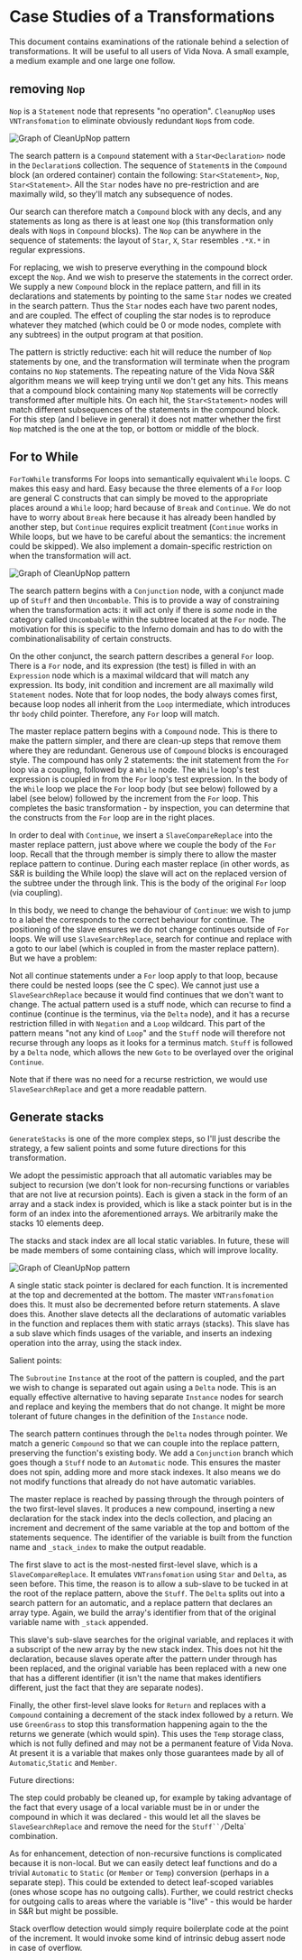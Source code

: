 # Case Studies of a Transformations

This document contains examinations of the rationale behind a selection of transformations. It will be useful to all users of Vida Nova. A small example, a medium example and one large one follow. 

## removing `Nop`

`Nop` is a `Statement` node that represents "no operation". `CleanupNop` uses `VNTransfomation` to eliminate obviously redundant `Nop`s from code. 

![Graph of CleanUpNop pattern](/test/reference/graphs/pattern/050-CleanupNop.svg)

The search pattern is a `Compound` statement with a `Star<Declaration>` node in the `Declaration`s collection. The sequence of `Statement`s in the `Compound` block (an ordered container) contain the following: `Star<Statement>`, `Nop`, `Star<Statement>`. All the `Star` nodes have no pre-restriction and are maximally wild, so they'll match any subsequence of nodes. 

Our search can therefore match a `Compound` block with any decls, and any statements as long as there is at least one `Nop` (this transformation only deals with `Nop`s in `Compound` blocks). The `Nop` can be anywhere in the sequence of statements: the layout of `Star`, `X`, `Star` resembles `.*X.*` in regular expressions.

For replacing, we wish to preserve everything in the compound block except the `Nop`. And we wish to preserve the statements in the correct order. We supply a new `Compound` block in the replace pattern, and fill in its declarations and statements by pointing to the same `Star` nodes we created in the search pattern. Thus the `Star` nodes each have two parent nodes, and are coupled. The effect of coupling the star nodes is to reproduce whatever they matched (which could be 0 or mode nodes, complete with any subtrees) in the output program at that position. 

The pattern is strictly reductive: each hit will reduce the number of `Nop` statements by one, and the transformation will terminate when the program contains no `Nop` statements. The repeating nature of the Vida Nova S&R algorithm means we will keep trying until we don't get any hits. This means that a compound block containing many `Nop` statements will be correctly transformed after multiple hits. On each hit, the `Star<Statement>` nodes will match different subsequences of the statements in the compound block. For this step (and I believe in general) it does not matter whether the first `Nop` matched is the one at the top, or bottom or middle of the block.

## For to While

`ForToWhile` transforms For loops into semantically equivalent `While` loops. C makes this easy and hard. Easy because the three elements of a `For` loop are general C constructs that can simply be moved to the appropriate places around a `While` loop; hard because of `Break` and `Continue`. We do not have to worry about `Break` here because it has already been handled by another step, but `Continue` requires explicit treatment (`Continue` works in While loops, but we have to be careful about the semantics: the increment could be skipped). We also implement a domain-specific restriction on when the transformation will act.

![Graph of CleanUpNop pattern](/test/reference/graphs/pattern/035-ForToWhile.svg)

The search pattern begins with a `Conjunction` node, with a conjunct made up of `Stuff` and then `Uncombable`. This is to provide a way of constraining when the transformation acts: it will act only if there is _some_ node in the category called `Uncombable` within the subtree located at the `For` node. The motivation for this is specific to the Inferno domain and has to do with the combinationalisability of certain constructs.

On the other conjunct, the search pattern describes a general `For` loop. There is a `For` node, and its expression (the test) is filled in with an `Expression` node which is a maximal wildcard that will match any expression. Its body, init condition and increment are all maximally wild `Statement` nodes. Note that for loop nodes, the body always comes first, because loop nodes all inherit from the `Loop` intermediate, which introduces thr `body` child pointer. Therefore, any `For` loop will match.

The master replace pattern begins with a `Compound` node. This is there to make the pattern simpler, and there are clean-up steps that remove them where they are redundant. Generous use of `Compound` blocks is encouraged style. The compound has only 2 statements: the init statement from the `For` loop via a coupling, followed by a `While` node. The `While` loop's test expression is coupled in from the `For` loop's test expression. In the body of the `While` loop we place the `For` loop body (but see below) followed by a label (see below) followed by the increment from the `For` loop. This completes the basic transformation - by inspection, you can determine that the constructs from the `For` loop are in the right places. 

In order to deal with `Continue`, we insert a `SlaveCompareReplace` into the master replace pattern, just above where we couple the body of the `For` loop. Recall that the through member is simply there to allow the master replace pattern to continue. During each master replace (in other words, as S&R is building the While loop) the slave will act on the replaced version of the subtree under the through link. This is the body of the original `For` loop (via coupling).

In this body, we need to change the behaviour of `Continue`: we wish to jump to a label the corresponds to the correct behaviour for continue. The positioning of the slave ensures we do not change continues outside of `For` loops. We will use `SlaveSearchReplace`, search for continue and replace with a goto to our label (which is coupled in from the master replace pattern). But we have a problem:

Not all continue statements under a `For` loop apply to that loop, because there could be nested loops (see the C spec). We cannot just use a `SlaveSearchReplace` because it would find continues that we don't want to change. The actual pattern used is a stuff node, which can recurse to find a continue (continue is the terminus, via the `Delta` node), and it has a recurse restriction filled in with `Negation` and a `Loop` wildcard. This part of the pattern means "not any kind of `Loop`" and the `Stuff` node will therefore not recurse through any loops as it looks for a terminus match. `Stuff` is followed by a `Delta` node, which allows the new `Goto` to be overlayed over the original `Continue`.

Note that if there was no need for a recurse restriction, we would use `SlaveSearchReplace` and get a more readable pattern.

## Generate stacks

`GenerateStacks` is one of the more complex steps, so I'll just describe the strategy, a few salient points and some future directions for this transformation.

We adopt the pessimistic approach that all automatic variables may be subject to recursion (we don't look for non-recursing functions or variables that are not live at recursion points). Each is given a stack in the form of an array and a stack index is provided, which is like a stack pointer but is in the form of an index into the aforementioned arrays. We arbitrarily make the stacks 10 elements deep.

The stacks and stack index are all local static variables. In future, these will be made members of some containing class, which will improve locality.

![Graph of CleanUpNop pattern](/test/reference/graphs/pattern/032-GenerateStacks.svg)

A single static stack pointer is declared for each function. It is incremented at the top and decremented at the bottom. The master `VNTransfomation` does this. It must also be decremented before return statements. A slave does this. Another slave detects all the declarations of automatic variables in the function and replaces them with static arrays (stacks). This slave has a sub slave which finds usages of the variable, and inserts an indexing operation into the array, using the stack index.

Salient points:

The `Subroutine` `Instance` at the root of the pattern is coupled, and the part we wish to change is separated out again using a `Delta` node. This is an equally effective alternative to having separate `Instance` nodes for search and replace and keying the members that do not change. It might be more tolerant of future changes in the definition of the `Instance` node.

The search pattern continues through the `Delta` nodes through pointer. We match a generic `Compound` so that we can couple into the replace pattern, preserving the function's existing body. We add a `Conjunction` branch which goes though a `Stuff` node to an `Automatic` node. This ensures the master does not spin, adding more and more stack indexes. It also means we do not modify functions that already do not have automatic variables.

The master replace is reached by passing through the through pointers of the two first-level slaves. It produces a new compound, inserting a new declaration for the stack index into the decls collection, and placing an increment and decrement of the same variable at the top and bottom of the statements sequence. The identifier of the variable is built from the function name and `_stack_index` to make the output readable.

The first slave to act is the most-nested first-level slave, which is a `SlaveCompareReplace`. It emulates `VNTransfomation` using `Star` and `Delta`, as seen before. This time, the reason is to allow a sub-slave to be tucked in at the root of the replace pattern, above the `Stuff`. The `Delta` splits out into a search pattern for an automatic, and a replace pattern that declares an array type. Again, we build the array's identifier from that of the original variable name with `_stack` appended.

This slave's sub-slave searches for the original variable, and replaces it with a subscript of the new array by the new stack index. This does not hit the declaration, because slaves operate after the pattern under through has been replaced, and the original variable has been replaced with a new one that has a different identifier (it isn't the name that makes identifiers different, just the fact that they are separate nodes).

Finally, the other first-level slave looks for `Return` and replaces with a `Compound` containing a decrement of the stack index followed by a return. We use `GreenGrass` to stop this transformation happening again to the the returns we generate (which would spin). This uses the `Temp` storage class, which is not fully defined and may not be a permanent feature of Vida Nova. At present it is a variable that makes only those guarantees made by all of `Automatic`,`Static` and `Member`.

Future directions:

The step could probably be cleaned up, for example by taking advantage of the fact that every usage of a local variable must be in or under the compound in which it was declared - this would let all the slaves be `SlaveSearchReplace` and remove the need for the `Stuff``/`Delta` combination. 

As for enhancement, detection of non-recursive functions is complicated because it is non-local. But we can easily detect leaf functions and do a trivial `Automatic` to `Static` (or `Member` or `Temp`) conversion (perhaps in a separate step). This could be extended to detect leaf-scoped variables (ones whose scope has no outgoing calls). Further, we could restrict checks for outgoing calls to areas where the variable is "live" - this would be harder in S&R but might be possible.

Stack overflow detection would simply require boilerplate code at the point of the increment. It would invoke some kind of intrinsic debug assert node in case of overflow.
